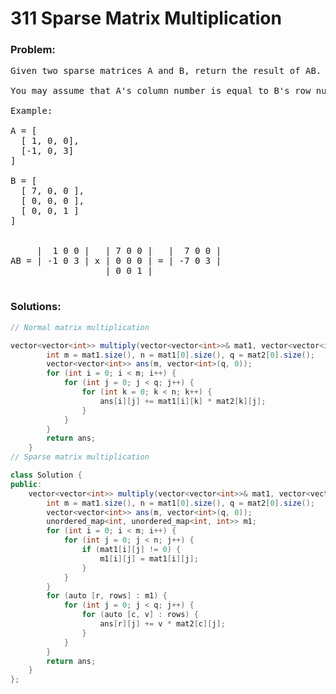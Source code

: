 # 311 Sparse Matrix Multiplication

### Problem:

<pre>
Given two sparse matrices A and B, return the result of AB.

You may assume that A's column number is equal to B's row number.

Example:

A = [
  [ 1, 0, 0],
  [-1, 0, 3]
]

B = [
  [ 7, 0, 0 ],
  [ 0, 0, 0 ],
  [ 0, 0, 1 ]
]


     |  1 0 0 |   | 7 0 0 |   |  7 0 0 |
AB = | -1 0 3 | x | 0 0 0 | = | -7 0 3 |
                  | 0 0 1 |
            
</pre>

### Solutions:

```java
// Normal matrix multiplication

vector<vector<int>> multiply(vector<vector<int>>& mat1, vector<vector<int>>& mat2) {
        int m = mat1.size(), n = mat1[0].size(), q = mat2[0].size();
        vector<vector<int>> ans(m, vector<int>(q, 0));
        for (int i = 0; i < m; i++) {
            for (int j = 0; j < q; j++) {
                for (int k = 0; k < n; k++) {
                    ans[i][j] += mat1[i][k] * mat2[k][j];
                }
            }
        }
        return ans;
    }
// Sparse matrix multiplication

class Solution {
public:
    vector<vector<int>> multiply(vector<vector<int>>& mat1, vector<vector<int>>& mat2) {
        int m = mat1.size(), n = mat1[0].size(), q = mat2[0].size();
        vector<vector<int>> ans(m, vector<int>(q, 0));
        unordered_map<int, unordered_map<int, int>> m1;
        for (int i = 0; i < m; i++) {
            for (int j = 0; j < n; j++) {
                if (mat1[i][j] != 0) {
                    m1[i][j] = mat1[i][j];
                }
            }
        }
        for (auto [r, rows] : m1) {
            for (int j = 0; j < q; j++) {
                for (auto [c, v] : rows) {
                    ans[r][j] += v * mat2[c][j];
                }
            }
        }
        return ans;
    }
};
```